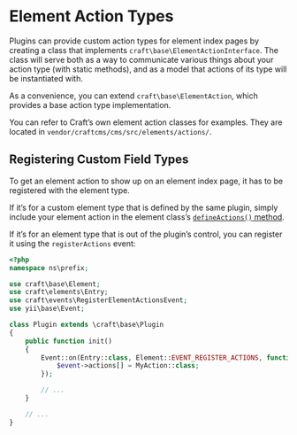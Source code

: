 Element Action Types
====================

Plugins can provide custom action types for element index pages by creating a class that implements `craft\base\ElementActionInterface`. The class will serve both as a way to communicate various things about your action type (with static methods), and as a model that actions of its type will be instantiated with.

As a convenience, you can extend `craft\base\ElementAction`, which provides a base action type implementation.

You can refer to Craft’s own element action classes for examples. They are located in `vendor/craftcms/cms/src/elements/actions/`.

## Registering Custom Field Types

To get an element action to show up on an element index page, it has to be registered with the element type.

If it’s for a custom element type that is defined by the same plugin, simply include your element action in the element class’s [`defineActions()` method](element-types.md#index-page-actions).

If it’s for an element type that is out of the plugin’s control, you can register it using the `registerActions` event:

```php
<?php
namespace ns\prefix;

use craft\base\Element;
use craft\elements\Entry;
use craft\events\RegisterElementActionsEvent;
use yii\base\Event;

class Plugin extends \craft\base\Plugin
{
    public function init()
    {
        Event::on(Entry::class, Element::EVENT_REGISTER_ACTIONS, function(RegisterElementActionsEvent $event) {
            $event->actions[] = MyAction::class;
        });

        // ...
    }

    // ...
}
```
